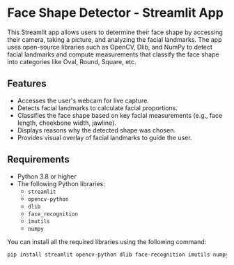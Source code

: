 # Face Shape Detector - Streamlit App

This Streamlit app allows users to determine their face shape by accessing their camera, taking a picture, and analyzing the facial landmarks. The app uses open-source libraries such as OpenCV, Dlib, and NumPy to detect facial landmarks and compute measurements that classify the face shape into categories like Oval, Round, Square, etc.

## Features

- Accesses the user's webcam for live capture.
- Detects facial landmarks to calculate facial proportions.
- Classifies the face shape based on key facial measurements (e.g., face length, cheekbone width, jawline).
- Displays reasons why the detected shape was chosen.
- Provides visual overlay of facial landmarks to guide the user.
  
## Requirements

- Python 3.8 or higher
- The following Python libraries:
  - `streamlit`
  - `opencv-python`
  - `dlib`
  - `face_recognition`
  - `imutils`
  - `numpy`

You can install all the required libraries using the following command:

```bash
pip install streamlit opencv-python dlib face-recognition imutils numpy

